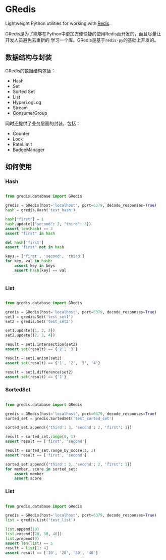 # GRedis

Lightweight Python utilities for working with [Redis](http://redis.io).

GRedis是为了能够在Python中更加方便快捷的使用Redis而开发的，而且尽量让开发人员避免去重新的
学习一个库。GRedis是基于`redis-py`的基础上开发的。

## 数据结构与封装

GRedis的数据结构包括：

* Hash
* Set
* Sorted Set
* List
* HyperLogLog
* Stream
* ConsumerGroup

同时还提供了业务层面的封装，包括：

* Counter
* Lock
* RateLimit
* BadgeManager

## 如何使用

### Hash

```python

from gredis.database import GRedis

gredis = GRedis(host='localhost', port=6379, decode_responses=True) 
hash = gredis.Hash('test_hash')

hash["first"] = 1
hash.update({"second": 2, "third": 3})
assert len(hash) == 3
assert "first" in hash

del hash['first']
assert "first" not in hash

keys = ['first', 'second', 'third']
for key, val in hash:
    assert key in keys
    assert hash[key] == val
    
```


### List

```python

from gredis.database import GRedis

gredis = GRedis(host='localhost', port=6379, decode_responses=True) 
set1 = gredis.Set('test_set1')
set2 = gredis.Set('test_set2')

set1.update({1, 2, 3})
set2.update({2, 3, 4})

result = set1.intersection(set2)
assert set(result) == {'2', '3'}

result = set1.union(set2)
assert set(result) == {'1', '2', '3', '4'}

result = set1.difference(set2)
assert set(result) == {'1'}

```


### SortedSet

```python

from gredis.database import GRedis

gredis = GRedis(host='localhost', port=6379, decode_responses=True) 
sorted_set = gredis.SortedSet('test_sorted_set')

sorted_set.append({'third': 3, 'second': 2, 'first': 1})

result = sorted_set.range(0, 1)
assert result == ['first', 'second']

result = sorted_set.range_by_score(1, 2)
assert result == ['first', 'second']

sorted_set.append({'third': 3, 'second': 2, 'first': 1})
for member, score in sorted_set:
    assert member
    assert score

```


### List

```python

from gredis.database import GRedis

gredis = GRedis(host='localhost', port=6379, decode_responses=True) 
list = gredis.List('test_list')

list.append(10)
list.extend([20, 30, 40])
list.prepend(0)
assert len(list) == 5
result = list[1: 4]
assert result == ['10', '20', '30', '40']

```
